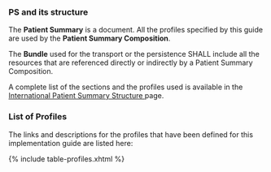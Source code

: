 ### PS and its structure

The <b>Patient Summary</b> is a document.
All the profiles specified by this guide are used by the <b>Patient Summary Composition</b>.

The <b>Bundle</b> used for the transport or the persistence SHALL include all the resources that are referenced directly or indirectly by a Patient Summary Composition.

A complete list of the sections and the profiles used is available in the <a href="Struktura_PS.html">International Patient Summary Structure </a> page.

### List of Profiles

The links and descriptions for the profiles that have been defined for this implementation guide are listed here:

{% include table-profiles.xhtml %}

